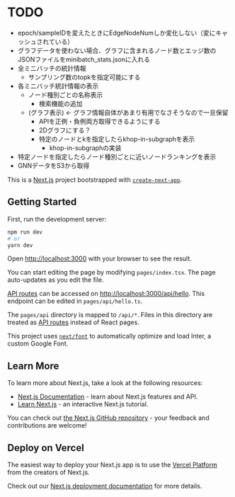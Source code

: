 # TODO
- epoch/sampleIDを変えたときにEdgeNodeNumしか変化しない（変にキャッシュされている）
- グラフデータを使わない場合、グラフに含まれるノード数とエッジ数のJSONファイルをminibatch_stats.jsonに入れる
- 全ミニバッチの統計情報
	- サンプリング数のtopkを指定可能にする
- 各ミニバッチ統計情報の表示
	- ノード種別ごとの名称表示
		- 検索機能の追加
	- (グラフ表示) <- グラフ情報自体があまり有用でなさそうなので一旦保留
		- APIを正例・負例両方取得できるようにする
		- 2Dグラフにする？
		- 特定のノードとkを指定したらkhop-in-subgraphを表示
			- khop-in-subgraphの実装
- 特定ノードを指定したらノード種別ごとに近いノードランキングを表示
- GNNデータをS3から取得


This is a [Next.js](https://nextjs.org/) project bootstrapped with [`create-next-app`](https://github.com/vercel/next.js/tree/canary/packages/create-next-app).

## Getting Started

First, run the development server:

```bash
npm run dev
# or
yarn dev
```

Open [http://localhost:3000](http://localhost:3000) with your browser to see the result.

You can start editing the page by modifying `pages/index.tsx`. The page auto-updates as you edit the file.

[API routes](https://nextjs.org/docs/api-routes/introduction) can be accessed on [http://localhost:3000/api/hello](http://localhost:3000/api/hello). This endpoint can be edited in `pages/api/hello.ts`.

The `pages/api` directory is mapped to `/api/*`. Files in this directory are treated as [API routes](https://nextjs.org/docs/api-routes/introduction) instead of React pages.

This project uses [`next/font`](https://nextjs.org/docs/basic-features/font-optimization) to automatically optimize and load Inter, a custom Google Font.

## Learn More

To learn more about Next.js, take a look at the following resources:

- [Next.js Documentation](https://nextjs.org/docs) - learn about Next.js features and API.
- [Learn Next.js](https://nextjs.org/learn) - an interactive Next.js tutorial.

You can check out [the Next.js GitHub repository](https://github.com/vercel/next.js/) - your feedback and contributions are welcome!

## Deploy on Vercel

The easiest way to deploy your Next.js app is to use the [Vercel Platform](https://vercel.com/new?utm_medium=default-template&filter=next.js&utm_source=create-next-app&utm_campaign=create-next-app-readme) from the creators of Next.js.

Check out our [Next.js deployment documentation](https://nextjs.org/docs/deployment) for more details.
